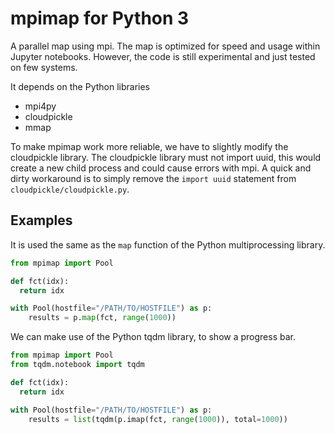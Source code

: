 # mpimap for Python 3
A parallel map using mpi. The map is optimized for speed and usage within Jupyter notebooks. However, the code is still experimental and just tested on few systems.

It depends on the Python libraries

* mpi4py
* cloudpickle
* mmap

To make mpimap work more reliable, we have to slightly modify the cloudpickle library.
The cloudpickle library must not import uuid, this would create a new child process and could cause errors with mpi.
A quick and dirty workaround is to simply remove the `import uuid` statement from `cloudpickle/cloudpickle.py`.

## Examples

It is used the same as the `map` function of the Python multiprocessing library.
```python
from mpimap import Pool

def fct(idx):
  return idx

with Pool(hostfile="/PATH/TO/HOSTFILE") as p:
    results = p.map(fct, range(1000))
```

We can make use of the Python tqdm library, to show a progress bar.
```python
from mpimap import Pool
from tqdm.notebook import tqdm

def fct(idx):
  return idx

with Pool(hostfile="/PATH/TO/HOSTFILE") as p:
    results = list(tqdm(p.imap(fct, range(1000)), total=1000))
```
